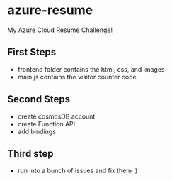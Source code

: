 # azure-resume
My Azure Cloud Resume Challenge!


## First Steps

- frontend folder contains the html, css, and images
- main.js contains the visitor counter code

## Second Steps
- create cosmosDB account
- create Function API
- add bindings

## Third step
- run into a bunch of issues and fix them :)